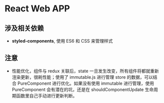 # React Web APP

## 涉及相关依赖

* **styled-components**, 使用 ES6 和 CSS 来管理样式

## 注意

* 性能优化，组件与 redux 关联后，state 一旦发生改变，所有组件将都就重新渲染更新，很耗性能；使用了 immutable.js 进行管理 store 的数据，可以结合 PureComponent 进行优化。如果没有使用 immutable 进行管理，使用 PureComponent 会有潜在的坑，还是在 shouldComponentUpdate 生命周期函数里自己手动进行更新判断。
